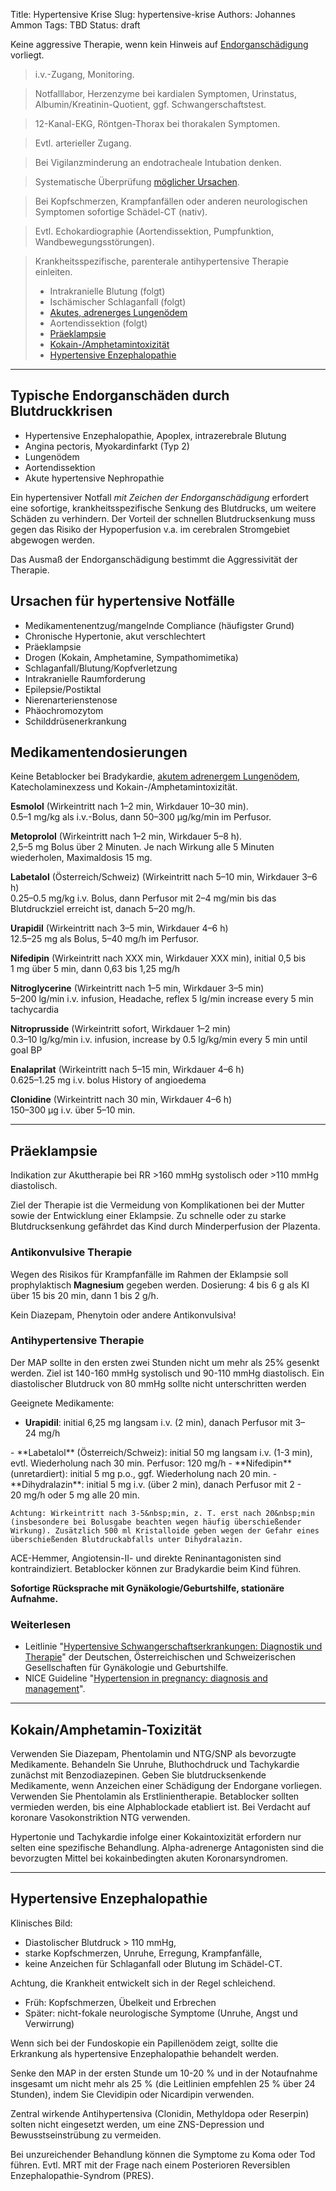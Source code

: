 Title: Hypertensive Krise
Slug: hypertensive-krise
Authors: Johannes Ammon
Tags: TBD
Status: draft

<div class="my-6 p-6 font-semibold text-xl border-solid border-2">
Keine aggressive Therapie, wenn kein Hinweis auf <a href="#endorgan">Endorganschädigung</a> vorliegt.</div>

> i.v.-Zugang, Monitoring.

> Notfalllabor, Herzenzyme bei kardialen Symptomen, Urinstatus, Albumin/Kreatinin-Quotient, ggf. Schwangerschaftstest.

> 12-Kanal-EKG, Röntgen-Thorax bei thorakalen Symptomen.

> Evtl. arterieller Zugang.

> Bei Vigilanzminderung an endotracheale Intubation denken.

> Systematische Überprüfung <a href="#ursachen">möglicher Ursachen</a>.

> Bei Kopfschmerzen, Krampfanfällen oder anderen neurologischen Symptomen sofortige Schädel-CT (nativ).

> Evtl. Echokardiographie (Aortendissektion, Pumpfunktion, Wandbewegungsstörungen).

> Krankheitsspezifische, parenterale antihypertensive Therapie einleiten.
>
> - Intrakranielle Blutung (folgt)
> - Ischämischer Schlaganfall (folgt)
> - [Akutes, adrenerges Lungenödem](scape)
> - Aortendissektion (folgt)
> - [Präeklampsie](#praeeklampsie)
> - [Kokain-/Amphetamintoxizität](#kokain)
> - [Hypertensive Enzephalopathie](#enzephalopathie)

<hr/>

## Typische Endorganschäden durch Blutdruckkrisen<span id="endorgan"></span>

- Hypertensive Enzephalopathie, Apoplex, intrazerebrale Blutung
- Angina pectoris, Myokardinfarkt (Typ 2)
- Lungenödem
- Aortendissektion
- Akute hypertensive Nephropathie

Ein hypertensiver Notfall *mit Zeichen der Endorganschädigung* erfordert eine sofortige, krankheitsspezifische Senkung des Blutdrucks, um weitere Schäden zu verhindern. Der Vorteil der schnellen Blutdrucksenkung muss gegen das Risiko der Hypoperfusion v.a. im cerebralen Stromgebiet abgewogen werden.

Das Ausmaß der Endorganschädigung bestimmt die Aggressivität der Therapie.

## Ursachen für hypertensive Notfälle<span id="ursachen"></span>

- Medikamentenentzug/<wbr>mangelnde Compliance (häufigster Grund)
- Chronische Hypertonie, akut verschlechtert
- Präeklampsie
- Drogen (Kokain, Amphetamine, Sympathomimetika)
- Schlaganfall/<wbr>Blutung/<wbr>Kopfverletzung
- Intrakranielle Raumforderung
- Epilepsie/<wbr>Postiktal
- Nierenarterienstenose
- Phäochromozytom
- Schilddrüsenerkrankung

## Medikamentendosierungen

Keine Betablocker bei Bradykardie, [akutem adrenergem Lungenödem](scape), Katecholaminexzess und Kokain-/Amphetamintoxizität.

**Esmolol** (Wirkeintritt nach 1–2&nbsp;min, Wirkdauer 10–30&nbsp;min).<br/>
0.5–1&nbsp;mg/kg als i.v.-Bolus, dann <a class="doselink"
    data-substanz="Esmolol"
    data-dosierung="50" data-dosierung2="300">
    50–300&nbsp;µg/kg/min</a> im Perfusor.

**Metoprolol** (Wirkeintritt nach 1–2 min, Wirkdauer 5–8 h).<br/>
2,5–5&nbsp;mg Bolus über 2&nbsp;Minuten. Je nach Wirkung alle 5 Minuten wiederholen, Maximaldosis 15&nbsp;mg.

**Labetalol** (Österreich/Schweiz) (Wirkeintritt nach 5–10 min, Wirkdauer 3–6 h)<br/>
0.25–0.5 mg/kg i.v. Bolus, dann Perfusor mit 2–4 mg/min bis das Blutdruckziel erreicht ist, danach 5–20 mg/h.

**Urapidil** (Wirkeintritt nach 3–5 min, Wirkdauer 4–6 h)<br/>
12.5–25 mg als Bolus, <a class="dosestringlink"
    data-substanz="Urapidil"
    data-dosierung="5" data-dosierung2="40">
    5–40&nbsp;mg/h</a> im Perfusor.

**Nifedipin** (Wirkeintritt nach XXX min, Wirkdauer XXX min), initial 0,5 bis 1&nbsp;mg über 5 min, dann <a class="dosestringlink"
    data-substanz="Nifedipin"
    data-dosierung="0.63" data-dosierung2="1.25">
    0,63 bis 1,25&nbsp;mg/h</a>

**Nitroglycerine** (Wirkeintritt nach 1–5 min, Wirkdauer 3–5 min)<br/>
5–200 lg/min i.v. infusion, Headache, reflex 5 lg/min increase every 5 min tachycardia

**Nitroprusside** (Wirkeintritt sofort, Wirkdauer 1–2 min)<br/>
0.3–10 lg/kg/min i.v. infusion, increase by 0.5 lg/kg/min every 5 min until goal BP

**Enalaprilat** (Wirkeintritt nach 5–15 min, Wirkdauer 4–6 h)<br/>
0.625–1.25 mg i.v. bolus History of angioedema

**Clonidine** (Wirkeintritt nach 30 min, Wirkdauer 4–6 h)<br/>
150–300 µg i.v. über 5–10 min.

<hr/>

## Präeklampsie<span id="praeeklampsie"><span>

Indikation zur Akuttherapie bei RR >160&nbsp;mmHg systolisch oder  >110&nbsp;mmHg diastolisch.

Ziel der Therapie ist die Vermeidung von Komplikationen bei der Mutter sowie der Entwicklung einer Eklampsie. Zu schnelle oder zu starke Blutdrucksenkung gefährdet das Kind durch Minderperfusion der Plazenta.

### Antikonvulsive Therapie

Wegen des Risikos für Krampfanfälle im Rahmen der Eklampsie soll prophylaktisch **Magnesium** gegeben werden.
Dosierung: 4 bis 6&nbsp;g als KI über 15 bis 20 min, dann <a class="dosestringlink"
    data-substanz="Magnesium"
    data-dosierung="1" data-dosierung2="2">1 bis 2&nbsp;g/h</a>.

Kein Diazepam, Phenytoin oder andere Antikonvulsiva!

### Antihypertensive Therapie

Der MAP sollte in den ersten zwei Stunden nicht um mehr als 25% gesenkt werden. Ziel ist 140-160&nbsp;mmHg systolisch und 90-110&nbsp;mmHg diastolisch. Ein diastolischer Blutdruck von 80&nbsp;mmHg sollte nicht unterschritten werden

Geeignete Medikamente:

- **Urapidil**: initial 6,25&nbsp;mg langsam i.v. (2&nbsp;min), danach Perfusor mit <a class="dosestringlink"
    data-substanz="Urapidil"
    data-dosierung="3" data-dosierung2="24">
    3–24&nbsp;mg/h
</a>
- **Labetalol** (Österreich/Schweiz): initial 50&nbsp;mg langsam i.v. (1-3&nbsp;min), evtl. Wiederholung nach 30&nbsp;min. Perfusor: 120&nbsp;mg/h
- **Nifedipin** (unretardiert): initial 5&nbsp;mg p.o., ggf. Wiederholung nach 20&nbsp;min.
- **Dihydralazin**: initial 5&nbsp;mg i.v. (über 2&nbsp;min), danach Perfusor mit <a class="dosestringlink"
    data-substanz="Dihydralazin"
    data-dosierung="2" data-dosierung2="20">
    2 - 20&nbsp;mg/h</a>
    oder 5&nbsp;mg alle 20&nbsp;min.

    Achtung: Wirkeintritt nach 3-5&nbsp;min, z. T. erst nach 20&nbsp;min (insbesondere bei Bolusgabe beachten wegen häufig überschießender Wirkung). Zusätzlich 500 ml Kristalloide geben wegen der Gefahr eines überschießenden Blutdruckabfalls unter Dihydralazin.

ACE-Hemmer, Angiotensin-II- und direkte Reninantagonisten sind kontraindiziert. Betablocker können zur Bradykardie beim Kind führen.

**Sofortige Rücksprache mit Gynäkologie/Geburtshilfe, stationäre Aufnahme.**

### Weiterlesen

- Leitlinie "[Hypertensive Schwangerschaftserkrankungen: Diagnostik und Therapie](https://register.awmf.org/assets/guidelines/015-018l_S2k_Diagnostik_Therapie_hypertensiver_Schwangerschaftserkrankungen_2019-07.pdf)" der Deutschen, Österreichischen und Schweizerischen Gesellschaften für Gynäkologie und Geburtshilfe.
- NICE Guideline "[Hypertension in pregnancy: diagnosis and management](https://www.nice.org.uk/guidance/ng133)".

<hr/>

## Kokain/Amphetamin-Toxizität<span id="kokain"><span>

Verwenden Sie Diazepam, Phentolamin und NTG/SNP als bevorzugte Medikamente.
Behandeln Sie Unruhe, Bluthochdruck und Tachykardie zunächst mit Benzodiazepinen. Geben Sie blutdrucksenkende Medikamente, wenn Anzeichen einer Schädigung der Endorgane vorliegen.
Verwenden Sie Phentolamin als Erstlinientherapie.
Betablocker sollten vermieden werden, bis eine Alphablockade etabliert ist.
Bei Verdacht auf koronare Vasokonstriktion NTG verwenden.

Hypertonie und Tachykardie infolge einer Kokaintoxizität erfordern nur selten eine spezifische Behandlung. Alpha-adrenerge Antagonisten sind die bevorzugten Mittel bei kokainbedingten akuten Koronarsyndromen.

<hr/>

## Hypertensive Enzephalopathie<span id="enzephalopathie"><span>

Klinisches Bild:

- Diastolischer Blutdruck > 110 mmHg,
- starke Kopfschmerzen, Unruhe, Erregung, Krampfanfälle,
- keine Anzeichen für Schlaganfall oder Blutung im Schädel-CT.

Achtung, die Krankheit entwickelt sich in der Regel schleichend.

- Früh: Kopfschmerzen, Übelkeit und Erbrechen
- Später: nicht-fokale neurologische Symptome (Unruhe, Angst und Verwirrung)

Wenn sich bei der Fundoskopie ein Papillenödem zeigt, sollte die Erkrankung als hypertensive Enzephalopathie behandelt werden.

Senke den MAP in der ersten Stunde um 10-20 % und in der Notaufnahme insgesamt um nicht mehr als 25 % (die Leitlinien empfehlen 25 % über 24 Stunden), indem Sie Clevidipin oder Nicardipin verwenden.

Zentral wirkende Antihypertensiva (Clonidin, Methyldopa oder Reserpin) solten nicht eingesetzt werden, um eine ZNS-Depression und Bewusstseinstrübung zu vermeiden.

Bei unzureichender Behandlung können die Symptome zu Koma oder Tod führen.
Evtl. MRT mit der Frage nach einem Posterioren Reversiblen Enzephalopathie-Syndrom (PRES).
